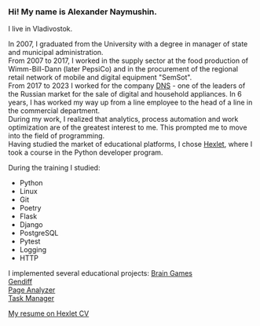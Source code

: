 ### Hi! My name is Alexander Naymushin.

I live in Vladivostok.

In 2007, I graduated from the University with a degree in manager of state and municipal administration.  
From 2007 to 2017, I worked in the supply sector at the food production of Wimm-Bill-Dann (later PepsiCo) and in the procurement of the regional retail network of mobile and digital equipment "SemSot".  
From 2017 to 2023 I worked for the company [DNS](https://www.dns-shop.ru/about ) - one of the leaders of the Russian market for the sale of digital and household appliances. In 6 years, I has worked my way up from a line employee to the head of a line in the commercial department.  
During my work, I realized that analytics, process automation and work optimization are of the greatest interest to me. This prompted me to move into the field of programming.  
Having studied the market of educational platforms, I chose [Hexlet](https://ru.hexlet.io ), where I took a course in the Python developer program.

During the training I studied:
- Python
- Linux
- Git
- Poetry
- Flask
- Django
- PostgreSQL
- Pytest
- Logging
- HTTP

I implemented several educational projects:
[Brain Games](https://github.com/un-f0rgiven/python-project-49)  
[Gendiff](https://github.com/un-f0rgiven/python-project-50)  
[Page Analyzer](https://github.com/un-f0rgiven/python-project-83)  
[Task Manager](https://github.com/un-f0rgiven/python-project-52)  

[My resume on Hexlet CV](https://cv.hexlet.io/ru/resumes/11448)
